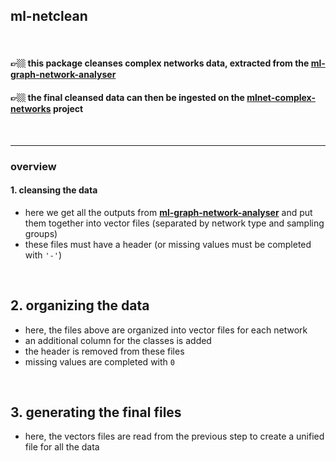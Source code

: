 ## ml-netclean

<br>

#### 👉🏼 this package cleanses complex networks data, extracted from the [ml-graph-network-analyser](https://github.com/autistic-symposium/ml-graph-network-analyser)
#### 👉🏼 the final cleansed data can then be ingested on the [mlnet-complex-networks](https://github.com/autistic-symposium/mlnet-complex-networks) project


<br>

----

### overview


#### 1. cleansing the data

* here we get all the outputs from **[ml-graph-network-analyser](https://github.com/autistic-symposium/ml-graph-network-analyser)** and put them together into vector files (separated by network type and sampling groups)
* these files must have a header (or missing values must be completed with `'-'`)

<br>

## 2. organizing the data

* here, the files above are organized into vector files for each network
* an additional column for the classes is added
* the header is removed from these files
* missing values are completed with `0`

<br>

## 3. generating the final files

* here, the vectors files are read from the previous step to create a unified file for all the data

